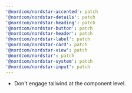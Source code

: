 ```yaml
---
'@nordcom/nordstar-accented': patch
'@nordcom/nordstar-details': patch
'@nordcom/nordstar-heading': patch
'@nordcom/nordstar-button': patch
'@nordcom/nordstar-header': patch
'@nordcom/nordstar-label': patch
'@nordcom/nordstar-card': patch
'@nordcom/nordstar-view': patch
'@nordcom/nordstar': patch
'@nordcom/nordstar-system': patch
'@nordcom/nordstar-input': patch
---
```


-   Don't engage tailwind at the component level.
